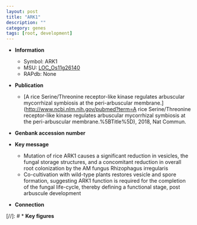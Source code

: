 ```yaml
---
layout: post
title: "ARK1"
description: ""
category: genes
tags: [root, development]
---
```


* **Information**  
    + Symbol: ARK1  
    + MSU: [LOC_Os11g26140](http://rice.plantbiology.msu.edu/cgi-bin/ORF_infopage.cgi?orf=LOC_Os11g26140)  
    + RAPdb: None  

* **Publication**  
    + [A rice Serine/Threonine receptor-like kinase regulates arbuscular mycorrhizal symbiosis at the peri-arbuscular membrane.](http://www.ncbi.nlm.nih.gov/pubmed?term=A rice Serine/Threonine receptor-like kinase regulates arbuscular mycorrhizal symbiosis at the peri-arbuscular membrane.%5BTitle%5D), 2018, Nat Commun.

* **Genbank accession number**  

* **Key message**  
    + Mutation of rice ARK1 causes a significant reduction in vesicles, the fungal storage structures, and a concomitant reduction in overall root colonization by the AM fungus Rhizophagus irregularis
    + Co-cultivation with wild-type plants restores vesicle and spore formation, suggesting ARK1 function is required for the completion of the fungal life-cycle, thereby defining a functional stage, post arbuscule development

* **Connection**  

[//]: # * **Key figures**  


